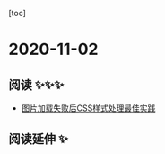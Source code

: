 
[toc]

# 2020-11-02

## 阅读 ✨✨✨

* [图片加载失败后CSS样式处理最佳实践](https://mp.weixin.qq.com/s/-XnQaMfHZnsZ8U0ErmdVWQ)

## 阅读延伸 ✨

